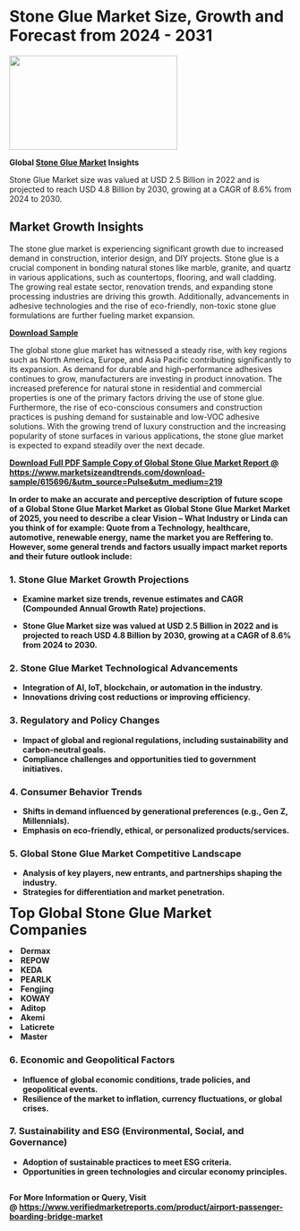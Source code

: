 <H1>Stone Glue Market Size, Growth and Forecast from 2024 - 2031</H1><img class="aligncenter size-medium wp-image-584254" src="https://thirdeyenews.in/wp-content/uploads/2024/09/Global-Market-Research-300x168.jpeg" alt="" width="300" height="168" /><p><strong>Global&nbsp;<a href="https://www.marketsizeandtrends.com/download-sample/615696/&amp;utm_source=Pulse&amp;utm_medium=219">Stone Glue Market</a> Insights</strong></p><p>Stone Glue Market size was valued at USD 2.5 Billion in 2022 and is projected to reach USD 4.8 Billion by 2030, growing at a CAGR of 8.6% from 2024 to 2030.</p><p><h2>Market Growth Insights</h2> <p>The stone glue market is experiencing significant growth due to increased demand in construction, interior design, and DIY projects. Stone glue is a crucial component in bonding natural stones like marble, granite, and quartz in various applications, such as countertops, flooring, and wall cladding. The growing real estate sector, renovation trends, and expanding stone processing industries are driving this growth. Additionally, advancements in adhesive technologies and the rise of eco-friendly, non-toxic stone glue formulations are further fueling market expansion.</p> <p><strong><a href="#">Download Sample</a></strong></p> <p>The global stone glue market has witnessed a steady rise, with key regions such as North America, Europe, and Asia Pacific contributing significantly to its expansion. As demand for durable and high-performance adhesives continues to grow, manufacturers are investing in product innovation. The increased preference for natural stone in residential and commercial properties is one of the primary factors driving the use of stone glue. Furthermore, the rise of eco-conscious consumers and construction practices is pushing demand for sustainable and low-VOC adhesive solutions. With the growing trend of luxury construction and the increasing popularity of stone surfaces in various applications, the stone glue market is expected to expand steadily over the next decade.</p> <p><strong><a href="#"></p><p><span class=""><strong>Download Full PDF Sample Copy of Global Stone Glue Market Report</strong> @ <a href="https://www.marketsizeandtrends.com/download-sample/615696/&amp;utm_source=Pulse&amp;utm_medium=219" target="_blank">https://www.marketsizeandtrends.com/download-sample/615696/&amp;utm_source=Pulse&amp;utm_medium=219</a></span></p><p>In order to make an accurate and perceptive description of future scope of a Global&nbsp;Stone Glue Market Market as Global&nbsp;Stone Glue Market Market of 2025, you need to describe a clear Vision &ndash; What Industry or Linda can you think of for example: Quote from a Technology, healthcare, automotive, renewable energy, name the market you are Reffering to. However, some general trends and factors usually impact market reports and their future outlook include:</p><h3>1.&nbsp;<strong>Stone Glue Market Growth Projections</strong></h3><ul><li>Examine market size trends, revenue estimates and CAGR (Compounded Annual Growth Rate) projections.</li><li><p>Stone Glue Market size was valued at USD 2.5 Billion in 2022 and is projected to reach USD 4.8 Billion by 2030, growing at a CAGR of 8.6% from 2024 to 2030.</p></li></ul><h3>2.&nbsp;<strong>Stone Glue Market Technological Advancements</strong></h3><ul><li>Integration of AI, IoT, blockchain, or automation in the industry.</li><li>Innovations driving cost reductions or improving efficiency.</li></ul><h3>3.&nbsp;<strong>Regulatory and Policy Changes</strong></h3><ul><li>Impact of global and regional regulations, including sustainability and carbon-neutral goals.</li><li>Compliance challenges and opportunities tied to government initiatives.</li></ul><h3>4.&nbsp;<strong>Consumer Behavior Trends</strong></h3><ul><li>Shifts in demand influenced by generational preferences (e.g., Gen Z, Millennials).</li><li>Emphasis on eco-friendly, ethical, or personalized products/services.</li></ul><h3>5.&nbsp;<strong>Global Stone Glue Market Competitive Landscape</strong></h3><ul><li>Analysis of key players, new entrants, and partnerships shaping the industry.</li><li>Strategies for differentiation and market penetration.</li></ul><p data-pm-slice="1 1 []"><span style="color: inherit; font-family: inherit; font-size: 25px;">Top Global Stone Glue Market Companies</span></p><div class="" data-test-id=""><p><li>Dermax</li><li> REPOW</li><li> KEDA</li><li> PEARLK</li><li> Fengjing</li><li> KOWAY</li><li> Aditop</li><li> Akemi</li><li> Laticrete</li><li> Master</li></p></div><h3>6.&nbsp;<strong>Economic and Geopolitical Factors</strong></h3><ul><li>Influence of global economic conditions, trade policies, and geopolitical events.</li><li>Resilience of the market to inflation, currency fluctuations, or global crises.</li></ul><h3>7.&nbsp;<strong>Sustainability and ESG (Environmental, Social, and Governance)</strong></h3><ul><li>Adoption of sustainable practices to meet ESG criteria.</li><li>Opportunities in green technologies and circular economy principles.</li></ul><h2><strong style="font-size: 14px;">For More Information or Query, Visit @&nbsp;</strong><a style="background-color: #ffffff; font-size: 14px;" href="https://www.marketsizeandtrends.com/report/stone-glue-market/" target="_blank">https://www.verifiedmarketreports.com/product/airport-passenger-boarding-bridge-market</a></h2>
